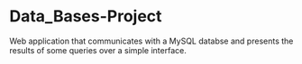 # Data_Bases-Project

Web application that communicates with a MySQL databse and presents the results of some queries over a simple interface.